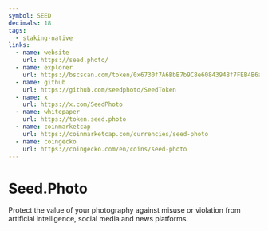 ```yaml
---
symbol: SEED
decimals: 18
tags:
  - staking-native
links:
  - name: website
    url: https://seed.photo/
  - name: explorer
    url: https://bscscan.com/token/0x6730f7A6BbB7b9C8e60843948f7FEB4B6a17B7F7
  - name: github
    url: https://github.com/seedphoto/SeedToken
  - name: x
    url: https://x.com/SeedPhoto
  - name: whitepaper
    url: https://token.seed.photo
  - name: coinmarketcap
    url: https://coinmarketcap.com/currencies/seed-photo
  - name: coingecko
    url: https://coingecko.com/en/coins/seed-photo
---
```


# Seed.Photo

Protect the value of your photography against misuse or violation from artificial intelligence, social media and news platforms.
